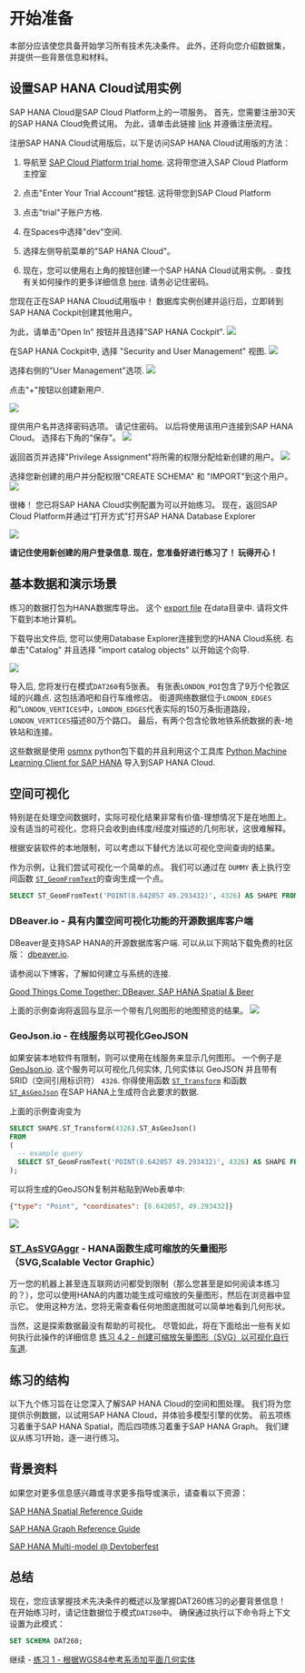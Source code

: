 # 开始准备

本部分应该使您具备开始学习所有技术先决条件。 此外，还将向您介绍数据集，并提供一些背景信息和材料。

## 设置SAP HANA Cloud试用实例 <a name="subex1"></a>

SAP HANA Cloud是SAP Cloud Platform上的一项服务。
首先，您需要注册30天的SAP HANA Cloud免费试用。
为此，请单击此链接 [link](https://www.sap.com/registration/trial.9a2d77fd-9c7a-48d7-b618-5b83ba9d0445.html) 并遵循注册流程。

注册SAP HANA Cloud试用版后，以下是访问SAP HANA Cloud试用版的方法：

  1. 导航至 [SAP Cloud Platform trial home](https://account.hanatrial.ondemand.com/register). 这将带您进入SAP Cloud Platform主控室

  2. 点击"Enter Your Trial Account"按钮. 这将带您到SAP Cloud Platform

  3. 点击"trial"子账户方格.

  4. 在Spaces中选择"dev"空间.

  5. 选择左侧导航菜单的"SAP HANA Cloud"。
  
  6. 现在，您可以使用右上角的按钮创建一个SAP HANA Cloud试用实例。. 查找有关如何操作的更多详细信息 [here](https://help.sap.com/viewer/db19c7071e5f4101837e23f06e576495/2020_03_QRC/en-US/784a1dbb421a4da29fb1e3bdf5f198ec.html). 请务必记住密码。

您现在正在SAP HANA Cloud试用版中！
数据库实例创建并运行后，立即转到SAP HANA Cockpit创建其他用户。

为此，请单击"Open In" 按钮并且选择"SAP HANA Cockpit".
![](images/HANA_Cockpit.png)

在SAP HANA Cockpit中, 选择 "Security and User Management" 视图.
![](images/select_view_cockpit.png)

选择右侧的"User Management"选项.
![](images/user_management.png)

点击"+"按钮以创建新用户.

![](images/create_user.png)

提供用户名并选择密码选项。 请记住密码。
以后将使用该用户连接到SAP HANA Cloud。
选择右下角的“保存”。
![](images/user_dialog.png)

返回首页并选择"Privilege Assignment"将所需的权限分配给新创建的用户。
![](images/privileges_mgmt.png)

选择您新创建的用户并分配权限"CREATE SCHEMA" 和 "IMPORT"到这个用户。
![](images/privilege_assignment.png)

很棒！ 您已将SAP HANA Cloud实例配置为可以开始练习。
现在，返回SAP Cloud Platform并通过“打开方式”打开SAP HANA Database Explorer

![](images/Database_Explorer.png)

**请记住使用新创建的用户登录信息.
现在，您准备好进行练习了！ 玩得开心！**

## 基本数据和演示场景 <a name="subex2"></a>
练习的数据打包为HANA数据库导出。 这个 [export file](../../../exercises/data/DAT260.tar.gz) 在data目录中. 请将文件下载到本地计算机。

下载导出文件后, 您可以使用Database Explorer连接到您的HANA Cloud系统. 右单击"Catalog" 并且选择 "import catalog objects" 以开始这个向导.

![](images/import_catalog_objects.png)

导入后, 您将发行在模式`DAT260`有5张表。 有张表`LONDON_POI`包含了9万个伦敦区域的兴趣点. 这包括酒吧和自行车维修店。 街道网络数据位于`LONDON_EDGES`和“`LONDON_VERTICES`中，`LONDON_EDGES`代表实际的150万条街道路段，`LONDON_VERTICES`描述80万个路口。 最后，有两个包含伦敦地铁系统数据的表-地铁站和连接。

这些数据是使用 [osmnx](https://github.com/gboeing/osmnx) python包下载的并且利用这个工具库 [Python Machine Learning Client for SAP HANA](https://pypi.org/project/hana-ml/) 导入到SAP HANA Cloud.

## 空间可视化 <a name="subex3"></a>
特别是在处理空间数据时，实际可视化结果非常有价值-理想情况下是在地图上。 没有适当的可视化，您将只会收到由纬度/经度对描述的几何形状，这很难解释。

根据安装软件的本地限制，可以考虑以下替代方法以可视化空间查询的结果。

作为示例，让我们尝试可视化一个简单的点。 我们可以通过在 ```DUMMY``` 表上执行空间函数 [```ST_GeomFromText```](https://help.sap.com/viewer/bc9e455fe75541b8a248b4c09b086cf5/2020_03_QRC/en-US/7a194a8e787c1014bed49b5134e6b930.html)的查询生成一个点。

```sql
SELECT ST_GeomFromText('POINT(8.642057 49.293432)', 4326) AS SHAPE FROM DUMMY;
```

### DBeaver.io - 具有内置空间可视化功能的开源数据库客户端
DBeaver是支持SAP HANA的开源数据库客户端. 可以从以下网站下载免费的社区版： [dbeaver.io](https://dbeaver.io/download/).

请参阅以下博客，了解如何建立与系统的连接.

[Good Things Come Together: DBeaver, SAP HANA Spatial & Beer](https://blogs.sap.com/2020/01/08/good-things-come-together-dbeaver-sap-hana-spatial-beer/)

上面的示例查询将返回与显示一个带有几何图形的地图预览的结果。
![](images/dbeaver_preview.png)

### GeoJson.io - 在线服务以可视化GeoJSON
如果安装本地软件有限制，则可以使用在线服务来显示几何图形。 一个例子是 [GeoJson.io](http://geojson.io). 这个服务可以可视化几何实体, 几何实体以 GeoJSON 并且带有 SRID（空间引用标识符） ```4326```. 你得使用函数 [```ST_Transform```](https://help.sap.com/viewer/bc9e455fe75541b8a248b4c09b086cf5/2020_03_QRC/en-US/e2b1e876847a47de86140071ba487881.html) 和函数 [```ST_AsGeoJson```](https://help.sap.com/viewer/bc9e455fe75541b8a248b4c09b086cf5/2020_03_QRC/en-US/7a157dd1787c1014a5d8d88e3811bcc8.html) 在SAP HANA上生成符合此要求的数据.

上面的示例查询变为
```sql
SELECT SHAPE.ST_Transform(4326).ST_AsGeoJson()
FROM 
(
  -- example query
  SELECT ST_GeomFromText('POINT(8.642057 49.293432)', 4326) AS SHAPE FROM DUMMY
);
```

可以将生成的GeoJSON复制并粘贴到Web表单中:
```json
{"type": "Point", "coordinates": [8.642057, 49.293432]}
```

![](images/geojson_io.png)

### [ST_AsSVGAggr](https://help.sap.com/viewer/bc9e455fe75541b8a248b4c09b086cf5/2020_03_QRC/en-US/b995aa41e2334478ba8351d6ecaa9467.html) - HANA函数生成可缩放的矢量图形（SVG,Scalable Vector Graphic） 
万一您的机器上甚至连互联网访问都受到限制（那么您甚至是如何阅读本练习的？），您可以使用HANA的内置功能生成可缩放的矢量图形，然后在浏览器中显示它。 使用这种方法，您将无需查看任何地图底图就可以简单地看到几何形状。

当然，这是探索数据最没有帮助的可视化。 尽管如此，将在下面给出一些有关如何执行此操作的详细信息 [练习 4.2 - 创建可缩放矢量图形（SVG）以可视化自行车道](exercises/ex4#subex2).

## 练习的结构 <a name="subex4"></a>
以下九个练习旨在让您深入了解SAP HANA Cloud的空间和图处理。 我们将为您提供示例数据，以试用SAP HANA Cloud，并体验多模型引擎的优势。
前五项练习着重于SAP HANA Spatial，而后四项练习着重于SAP HANA Graph。
我们建议从练习1开始，逐一进行练习。

## 背景资料 <a name="subex5"></a>

如果您对更多信息感兴趣或寻求更多指导或演示，请查看以下资源：

[SAP HANA Spatial Reference Guide](https://help.sap.com/viewer/bc9e455fe75541b8a248b4c09b086cf5/)

[SAP HANA Graph Reference Guide](https://help.sap.com/viewer/11afa2e60a5f4192a381df30f94863f9)

[SAP HANA Multi-model @ Devtoberfest](https://www.youtube.com/playlist?list=PL6RpkC85SLQA8za7iX9FRzewU7Vs022dl)

## 总结
现在，您应该掌握技术先决条件的概述以及掌握DAT260练习的必要背景信息！ 在开始练习时，请记住数据位于模式```DAT260```中。 确保通过执行以下命令将上下文设置为此模式：

```sql
SET SCHEMA DAT260;
```


继续 - [练习 1 - 根据WGS84参考系添加平面几何实体](../ex1/README.md)

